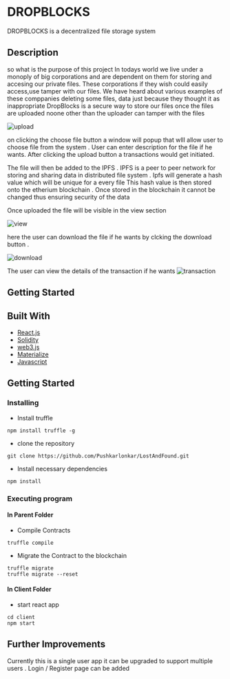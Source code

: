 # DROPBLOCKS

DROPBLOCKS is a decentralized file storage system 

## Description

so what is the purpose of this project
In todays world we live under a monoply of big corporations and are dependent on them for storing and accesing our private files. These corporations if they wish could easily access,use
tamper with our files. We have heard about various examples of these comppanies deleting some files, data just because they thought it as inappropriate
DropBlocks is a secure way to store our files once the files are uploaded noone other than the uploader can tamper with the files 

![upload](https://drive.google.com/uc?export=view&id=1auU2fvpEWyAXuTmR8z9s3F0GyOON-H2l)

on clicking the choose file button a window will popup that wlll allow user to choose file from the system . User can enter description for the file if he wants. After clicking the upload button 
a transactions would get initiated.

The file will then be added to the IPFS . IPFS is a peer to peer network for storing and sharing data in distributed file system . Ipfs will generate a hash value which will be unique for a every file 
This hash value is then stored onto the etherium blockchain . Once stored in the blockchain it cannot be changed thus ensuring security of the data 

Once uploaded the file will be visible in the view section 

![view](https://drive.google.com/uc?export=view&id=1ncinKF9QnRpeSDfC8VmWkIRRT9ZmFZvk)


here the user can download the file if he wants by clcking the download button . 

![download](https://drive.google.com/uc?export=view&id=1mLPDjWWAsx8hgmcFyrpP75cEByiekSNd)

The user can view the details of the transaction if he wants 
![transaction](https://drive.google.com/uc?export=view&id=1QW_ml-UklOEj2SRsu5NyvBYDPNy9JC8M)
## Getting Started

## Built With 
  * [React.js](https://reactjs.org/)
  * [Solidity](https://soliditylang.org/)
  * [web3.js](https://web3js.readthedocs.io/en/v1.5.2/)
  * [Materialize](https://materializecss.com/)
  * [Javascript](https://www.javascript.com/)

## Getting Started

### Installing

* Install truffle 
 ```
npm install truffle -g
```
* clone the repository 
 ```
git clone https://github.com/Pushkarlonkar/LostAndFound.git
```
* Install necessary dependencies
 ```
npm install
```
### Executing program

#### In Parent Folder
* Compile Contracts
```
truffle compile
```
* Migrate the Contract to the  blockchain
```
truffle migrate 
truffle migrate --reset
```
#### In Client Folder
* start react app  
```
cd client
npm start
```
## Further Improvements 
Currently this is a single user app it can be upgraded to support multiple users .
Login / Register page can be added 

